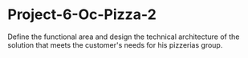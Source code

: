 # Project-6-Oc-Pizza-2
Define the functional area and design the technical architecture of the solution that meets the customer's needs for his pizzerias group.
